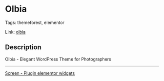 # Olbia

Tags: themeforest, elementor

Link: [olbia](https://themeforest.net/item/olbia-elegant-wordpress-theme-for-photographers/27528379?gad_source=1&gad_campaignid=11357746686&gbraid=0AAAAADf3e4Ec7VqSbeP_z5R6utkON1M7u&gclid=Cj0KCQjw5c_FBhDJARIsAIcmHK-KjlzXTVxPB_g8hExMTrHYEASqAy6YbtVP1SXOa3wTNNh9ogBKpNEaAl-uEALw_wcB)

## Description

Olbia - Elegant WordPress Theme for Photographers

---

[Screen - Plugin elementor widgets](https://github.com/DimaWide/wp-themes/blob/main/olbia/elementor-widget.jpg)